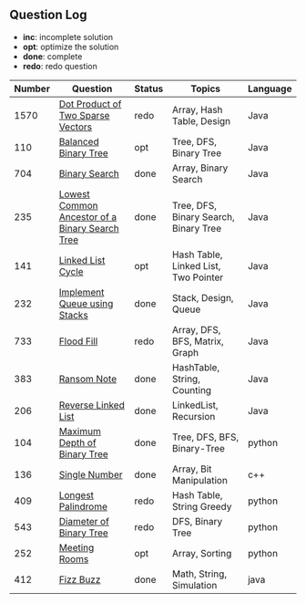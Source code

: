 ## Question Log
- **inc**: incomplete solution
- **opt**: optimize the solution
- **done**: complete
- **redo**: redo question

| Number      | Question |  Status     | Topics   | Language |
| ----------- | -------- | ----------- | -------- | -------- |
| 1570        |  [Dot Product of Two Sparse Vectors](https://leetcode.com/problems/dot-product-of-two-sparse-vectors/description/)  | redo         | Array, Hash Table, Design | Java |
| 110        |  [Balanced Binary Tree](https://leetcode.com/problems/balanced-binary-tree/description/)  | opt         | Tree, DFS, Binary Tree | Java |
| 704        |  [Binary Search](https://leetcode.com/problems/binary-search/description/)  |    done      | Array, Binary Search | Java |
| 235        |  [Lowest Common Ancestor of a Binary Search Tree](https://leetcode.com/problems/lowest-common-ancestor-of-a-binary-search-tree/description/)  |    done      | Tree, DFS, Binary Search, Binary Tree | Java |
| 141        |  [Linked List Cycle](https://leetcode.com/problems/linked-list-cycle/description/)  |    opt      | Hash Table, Linked List, Two Pointer | Java |
| 232        |  [Implement Queue using Stacks](https://leetcode.com/problems/implement-queue-using-stacks/description/)  |    done      | Stack, Design, Queue | Java |
| 733        |  [Flood Fill](https://leetcode.com/problems/flood-fill/description/)  |    redo      | Array, DFS, BFS, Matrix, Graph | Java |
| 383        |  [Ransom Note](https://leetcode.com/problems/ransom-note/description/)  |    done      | HashTable, String, Counting | Java |
| 206        |  [Reverse Linked List](https://leetcode.com/problems/reverse-linked-list/description/)  |    done      | LinkedList, Recursion | Java |
| 104        |  [Maximum Depth of Binary Tree](https://leetcode.com/problems/maximum-depth-of-binary-tree/description/)  |    done      | Tree, DFS, BFS, Binary-Tree | python |
| 136        |  [Single Number](https://leetcode.com/single-number/description/)  |    done      | Array, Bit Manipulation | c++ |
| 409        |  [Longest Palindrome](https://leetcode.com/longest-palindrome/description/)  |    redo      | Hash Table, String Greedy | python |
| 543        |  [Diameter of Binary Tree](https://leetcode.com/problems/diameter-of-binary-tree/description/)  |    redo      | DFS, Binary Tree  | python |
| 252        |  [Meeting Rooms](https://leetcode.com/problems/meeting-rooms/description/)  |    opt      | Array, Sorting  | python |
| 412        |  [Fizz Buzz](https://leetcode.com/problems/fizz-buzz/description/)  |    done      | Math, String, Simulation  | java |


